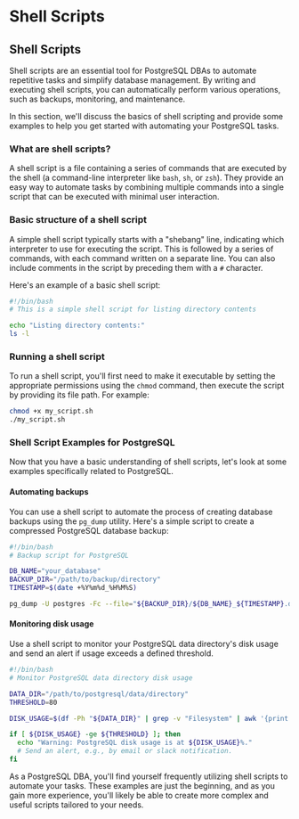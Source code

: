# Shell Scripts

## Shell Scripts

Shell scripts are an essential tool for PostgreSQL DBAs to automate repetitive tasks and simplify database management. By writing and executing shell scripts, you can automatically perform various operations, such as backups, monitoring, and maintenance.

In this section, we'll discuss the basics of shell scripting and provide some examples to help you get started with automating your PostgreSQL tasks.

### What are shell scripts?

A shell script is a file containing a series of commands that are executed by the shell (a command-line interpreter like `bash`, `sh`, or `zsh`). They provide an easy way to automate tasks by combining multiple commands into a single script that can be executed with minimal user interaction.

### Basic structure of a shell script

A simple shell script typically starts with a "shebang" line, indicating which interpreter to use for executing the script. This is followed by a series of commands, with each command written on a separate line. You can also include comments in the script by preceding them with a `#` character.

Here's an example of a basic shell script:

```bash
#!/bin/bash
# This is a simple shell script for listing directory contents

echo "Listing directory contents:"
ls -l
```

### Running a shell script

To run a shell script, you'll first need to make it executable by setting the appropriate permissions using the `chmod` command, then execute the script by providing its file path. For example:

```bash
chmod +x my_script.sh
./my_script.sh
```

### Shell Script Examples for PostgreSQL

Now that you have a basic understanding of shell scripts, let's look at some examples specifically related to PostgreSQL.

#### Automating backups

You can use a shell script to automate the process of creating database backups using the `pg_dump` utility. Here's a simple script to create a compressed PostgreSQL database backup:

```bash
#!/bin/bash
# Backup script for PostgreSQL

DB_NAME="your_database"
BACKUP_DIR="/path/to/backup/directory"
TIMESTAMP=$(date +%Y%m%d_%H%M%S)

pg_dump -U postgres -Fc --file="${BACKUP_DIR}/${DB_NAME}_${TIMESTAMP}.dump" ${DB_NAME}
```

#### Monitoring disk usage

Use a shell script to monitor your PostgreSQL data directory's disk usage and send an alert if usage exceeds a defined threshold. 

```bash
#!/bin/bash
# Monitor PostgreSQL data directory disk usage

DATA_DIR="/path/to/postgresql/data/directory"
THRESHOLD=80

DISK_USAGE=$(df -Ph "${DATA_DIR}" | grep -v "Filesystem" | awk '{print $5}' | tr -d '%')

if [ ${DISK_USAGE} -ge ${THRESHOLD} ]; then
  echo "Warning: PostgreSQL disk usage is at ${DISK_USAGE}%."
  # Send an alert, e.g., by email or slack notification.
fi
```

As a PostgreSQL DBA, you'll find yourself frequently utilizing shell scripts to automate your tasks. These examples are just the beginning, and as you gain more experience, you'll likely be able to create more complex and useful scripts tailored to your needs.